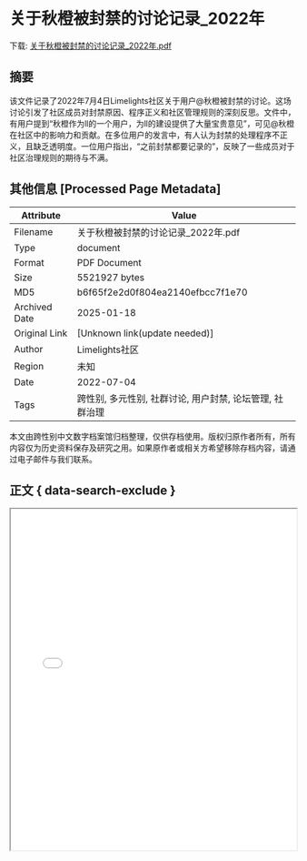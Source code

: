 # 关于秋橙被封禁的讨论记录_2022年

<!-- tcd_download_link -->
下载: [关于秋橙被封禁的讨论记录_2022年.pdf](关于秋橙被封禁的讨论记录_2022年.pdf)
<!-- tcd_download_link_end -->

## 摘要

<!-- tcd_abstract -->
该文件记录了2022年7月4日Limelights社区关于用户@秋橙被封禁的讨论。这场讨论引发了社区成员对封禁原因、程序正义和社区管理规则的深刻反思。文件中，有用户提到“秋橙作为ll的一个用户，为ll的建设提供了大量宝贵意见”，可见@秋橙在社区中的影响力和贡献。在多位用户的发言中，有人认为封禁的处理程序不正义，且缺乏透明度。一位用户指出，“之前封禁都要记录的”，反映了一些成员对于社区治理规则的期待与不满。

<!-- tcd_abstract_end -->

## 其他信息 [Processed Page Metadata]

| Attribute       | Value                                  |
|-----------------|----------------------------------------|
| Filename        | 关于秋橙被封禁的讨论记录_2022年.pdf                             |
| Type            | document                                 |
| Format          | PDF Document                               |
| Size            | 5521927 bytes                           |
| MD5             | b6f65f2e2d0f804ea2140efbcc7f1e70                                  |
| Archived Date   | 2025-01-18                             |
| Original Link   | [Unknown link(update needed)]                         |
| Author          | Limelights社区                               |
| Region          | 未知                               |
| Date            | 2022-07-04                                 |
| Tags            | 跨性别, 多元性别, 社群讨论, 用户封禁, 论坛管理, 社群治理                                 |

本文由跨性别中文数字档案馆归档整理，仅供存档使用。版权归原作者所有，所有内容仅为历史资料保存及研究之用。如果原作者或相关方希望移除存档内容，请通过电子邮件与我们联系。

## 正文 { data-search-exclude }

<!-- tcd_main_text -->
<iframe src="../关于秋橙被封禁的讨论记录_2022年.pdf" width="100%" height="600px">
    <p>无法显示PDF，请下载查看。</p>
</iframe>
<!-- tcd_main_text_end -->

